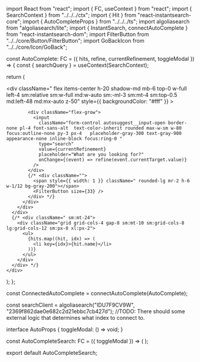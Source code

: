 import React from "react";
import { FC, useContext } from "react";
import { SearchContext } from "../../../ctx";
import { Hit } from "react-instantsearch-core";
import { AutoCompleteProps } from "../../../ts";
import algoliasearch from "algoliasearch/lite";
import { InstantSearch, connectAutoComplete } from "react-instantsearch-dom";
import FilterButton from "../../core/Button/FilterButton";
import GoBackIcon from "../../core/Icon/GoBack";

const AutoComplete: FC<AutoCompleteProps> = ({ hits, refine, currentRefinement, toggleModal }) => {
  const { searchQuery } = useContext(SearchContext);

  return (
    <div className="x-instasearch container max-w-6xl mx-auto sm:mt-8 ">
      <div
        className=" flex items-center h-20 shadow-md mb-6 top-0 w-full left-4 sm:relative sm:w-full md:w-auto sm:-ml-3 sm:mt-4 sm:top-0.5  md:left-48 md:mx-auto z-50"
        style={{ backgroundColor: "#fff" }}
      >
        <div className="px-1 mx-3 rounded-lg  md:max-w-sm ">
          <div className=" flex justify-center items-center  h-12">
            <div onClick={toggleModal}>
              <GoBackIcon />
            </div>

            <div className="flex-grow">
              <input
                className="form-control autosuggest__input-open border-none pl-4 font-sans-alt  text-color-inherit rounded max-w-sm w-80 focus:outline-none py-3 px-4   placeholder-gray-300 text-gray-900 appearance-none inline-block focus:ring-0 "
                type="search"
                value={currentRefinement}
                placeholder="What are you looking for?"
                onChange={(event) => refine(event.currentTarget.value)}
              />
            </div>
            {/* <div className="">
              <span style={{ width: 1 }} className=" rounded-lg mr-2 h-6 w-1/12 bg-gray-200"></span>
              <FilterButton size={33} />
            </div> */}
          </div>
        </div>
      </div>
      {/* <div className=" sm:mt-24">
        <div className="grid grid-cols-4 gap-8 sm:mt-10 sm:grid-cols-8 lg:grid-cols-12 sm:px-8 xl:px-2">
          <ul>
            {hits.map((hit, idx) => (
              <li key={idx}>{hit.name}</li>
            ))}
          </ul>
        </div>
      </div> */}
    </div>
  );
};

const ConnectedAutoComplete = connectAutoComplete(AutoComplete);

const searchClient = algoliasearch("IDU7F9CV9W", "2369f862dae0e682c2d21ebbc7cb427d");
//TODO: There should some external logic that determines what index to connect to.

interface AutoProps {
  toggleModal: () => void;
}

const AutoCompleteSearch: FC<AutoProps> = ({ toggleModal }) => (
  <InstantSearch searchClient={searchClient} indexName="experiences">
    <ConnectedAutoComplete toggleModal={toggleModal} />
  </InstantSearch>
);

export default AutoCompleteSearch;

